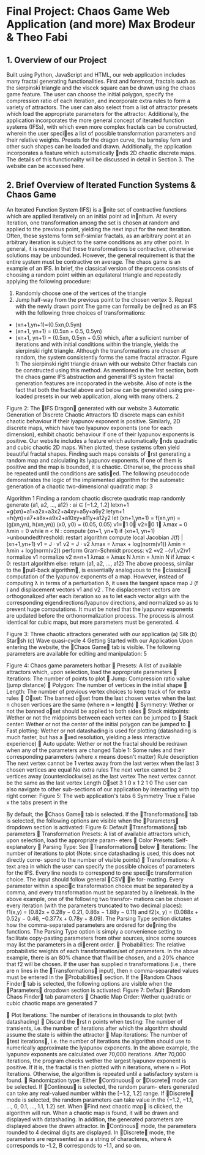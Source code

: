 # Final Project: Chaos Game Web Application (and more) Max Brodeur & Theo Fabi
## 1. Overview of our Project
Built using Python, JavaScript and HTML, our web application includes many fractal generating functionalities. First and foremost, fractals such as the sierpinski triangle and the viscek square can be drawn using the chaos game feature. The user can choose the initial polygon, specify the compression ratio of each iteration, and incorporate extra rules to form a variety of attractors. The user can also select from a list of attractor presets which load the appropriate parameters for the attractor. Additionally, the application incorporates the more general concept of iterated function systems (IFSs), with which even more complex fractals can be constructed, wherein the user speci􏰃es a list of possible transformation parameters and their relative weights. Presets for the dragon curve, the barnsley fern and other such shapes can be loaded and drawn.
Additionally, the application incorporates a feature which automatically 􏰃nds 2D chaotic discrete maps. The details of this functionality will be discussed in detail in Section 3.
The website can be accessed here.
## 2. Brief Overview of Iterated Function Systems & Chaos Game
An Iterated Function System (IFS) is a 􏰃nite set of contractive functions which are applied iteratively on an initial point ad in􏰃nitum. At every iteration, one transformation among the set is chosen at random and applied to the previous point, yielding the next input for the next iteration. Often, these systems form self-similar fractals, as an arbitrary point at an arbitrary iteration is subject to the same conditions as any other point. In general, it is required that these transformations be contractive, otherwise solutions may be unbounded. However, the general requirement is that the entire system must be contractive on average.
The chaos game is an example of an IFS. In brief, the classical version of the process consists of choosing a random point within an equilateral triangle and repeatedly applying the following procedure:
1. Randomly choose one of the vertices of the triangle
2. Jump half-way from the previous point to the chosen vertex 3. Repeat with the newly drawn point
The game can formally be de􏰃ned as an IFS with the following three choices of transformations: 
* (xn+1,yn+1)=(0.5xn,0.5yn)
* (xn+1, yn+1) = (0.5xn + 0.5, 0.5yn)
* (xn+1, yn+1) = (0.5xn, 0.5yn + 0.5)
which, after a suficient number of iterations and with initial conditions within the triangle, yields the sierpinski right triangle. Although the transformations are chosen at random, the system consistently forms the same fractal attractor.
Figure 1: The sierpinski right triangle drawn with our website
Other fractals can be constructed using this method. As mentioned in the 1rst section, both the chaos game IFS abstraction and general IFS system fractal generation features are incoporated in the website. Also of note is the fact that both the fractal above and below can be generated using pre-loaded presets in our web application, along with many others.
2
 
 Figure 2: The 􏰀IFS Dragon􏰁 generated with our website
3 Automatic Generation of Discrete Chaotic Attractors
1D discrete maps can exhibit chaotic behaviour if their lyapunov exponent is positive. Similarly, 2D discrete maps, which have two lyapunov exponents (one for each dimension), exhibit chaotic behaviour if one of their lyapunov exponents is positive.
Our website includes a feature which automatically 􏰃nds quadratic and cubic chaotic 2D maps. When plotted, these systems often yield beautiful fractal shapes. Finding such maps consists of 􏰃rst generating a random map and calculating its lyapunov exponents. If one of them is positive and the map is bounded, it is chaotic. Otherwise, the process shall be repeated until the conditions are satis􏰃ed.
The following pseudocode demonstrates the logic of the implemented algorithm for the automatic generation of a chaotic two-dimensional quadratic map:
3

 Algorithm 1 Finding a random chaotic discrete quadratic map randomly generate {a1, a2, ..., a12} : ai ∈ [−1.2, 1.2]
letxn+1 =g(xn)=a1+a2x+a3x2+a4xy+a5y+a6y2 letyn+1 =h(yn)=a7+a8x+a9x2+a10xy+a11y+a12y2 let (xn+1,yn+1) = f(xn,yn) = (g(xn,yn), h(xn,yn))
(x0, y0) = (0.05, 0.05)
v1=􏰆1 0􏰇 v2=􏰆0 1􏰇 λmax = 0
λmin = 0 while n < N :
compute (xn+1, yn+1)
if (xn+1, yn+1) >unboundedthreshold:
restart algorithm
compute local Jacobian J(f) |(xn+1,yn+1) v1 = J · v1
v2 = J · v2
λmax = λmax + log(norm(v1))
λmin = λmin + log(norm(v2))
perform Gram-Schmidt process:
v2 =v2 −⟨v1,v2⟩v1 normalize v1 normalize v2
n=n+1 λmax = λmax
N
λmin = λmin N
if λmax < 0:
restart algorithm
else:
return {a1, a2, ..., a12}
The above process, similar to the 􏰀pull-back algorithm􏰁, is essentially analoguous to the 􏰀classical􏰁 computation of the lyapunov exponents of a map. However, instead of computing λ in terms of a perturbation δ, it uses the tangent space map J (f ) and displacement vectors v1 and v2 . The displacement vectors are orthogonalized after each iteration so as to let each vector align with the corresponding eigendirections/lyapunov directions, and normalized so as to prevent huge computations. It must be noted that the lyapunov exponents are updated before the orthonormalization process.
The process is almost identical for cubic maps, but more parameters must be generated.
4
    
Figure 3: Three chaotic attractors generated with our application (a) Silk
(b) Star􏰃sh (c) Wave quasi-cycle
4 Getting Started with our Application
Upon entering the website, the 􏰀Chaos Game􏰁 tab is visible. The following parameters are available for editing and manipulation:
5
   
 Figure 4: Chaos game parameters hotbar
􏰅 Presets: A list of available attractors which, upon selection, load the appropriate parameters
􏰅 Iterations: The number of points to plot
􏰅 Jump: Compression ratio value (jump distance)
􏰅 Polygon: The number of vertices in the initial shape
􏰅 Length: The number of previous vertex choices to keep track of for extra rules
􏰅 O􏰂set: The banned o􏰂set from the last chosen vertex when the last n chosen vertices are the same (where
n = length)
􏰅 Symmetry: Wether or not the banned o􏰂set should be applied to both sides
􏰅 Stack midpoints: Wether or not the midpoints between each vertex can be jumped to
􏰅 Stack center: Wether or not the center of the initial polygon can be jumped to
􏰅 Fast plotting: Wether or not datashading is used for plotting (datashading is much faster, but has a 􏰃xed resolution, yielding a less interactive experience)
􏰅 Auto update: Wether or not the fractal should be redrawn when any of the parameters are changed
Table 1: Some rules and their corresponding parameters (where x means doesn't matter)
 Rule description
The next vertex cannot be 1 vertex away
from the last vertex when the last 3 chosen vertices are equal No extra rules
The next vertex cannot be 2 vertices
away (counterclockwise) as the last vertex
The next vertex cannot be the same as the last vertex
Length O􏰂set 3 1
0 x 1 2
1 0
     The user can also navigate to other sub-sections of our application by interacting with top right corner:
Figure 5: The web application's tabs
6
Symmetry True
x False
x
the tabs present in the
 
By default, the 􏰀Chaos Game􏰁 tab is selected. If the 􏰀Transformations􏰁 tab is selected, the following options are visible when the 􏰀Parameters􏰁 dropdown section is activated:
Figure 6: Default 􏰀Transformations􏰁 tab parameters
􏰅 Transformation Presets: A list of available attractors which, upon selection, load the appropriate param- eters
􏰅 Color Presets: Self-explanatory
􏰅 Parsing Type: See 􏰀Transformations􏰁 below
􏰅 Iterations: The number of iterations to plot (Note: since datashading is used, this does not directly corre- spond to the number of visible points)
􏰅 Transformations:
A text area in which the user can specify the possible choices of parameters for the IFS. Every line needs to correspond to one speci􏰃c transformation choice. The input should follow general 􏰀CSV􏰁 􏰃le for- matting. Every parameter within a speci􏰃c transformation choice must be separated by a comma, and every transformation must be separated by a linebreak. In the above example, one of the following two transfor- mations can be chosen at every iteration (with the parameters truncated to two decimal places): f1(x,y) = (0.82x + 0.28y − 0.21, 0.86x − 1.88y − 0.11) and f2(x, y) = (0.088x + 0.52y − 0.46, −0.377x + 0.78y + 8.09). The Parsing Type section dictates how the comma-separated parameters are ordered for de􏰃ning the functions. The Parsing Type option is simply a convenience setting to facilitate copy-pasting parameters from other sources, since some sources may list the parameters in a di􏰂erent order.
􏰅 Probabilities:
The relative probabilistic weights of each transformation/set of parameters. In the above example, there is an 80% chance that f1will be chosen, and a 20% chance that f2 will be chosen. If the user has supplied n transformations (i.e., there are n lines in the 􏰀Transformations􏰁 input), then n comma-separated values must be entered in the 􏰀Probabilities􏰁 section.
If the 􏰀Random Chaos Finder􏰁 tab is selected, the following options are visible when the 􏰀Parameters􏰁 dropdown section is activated:
Figure 7: Default 􏰀Random Chaos Finder􏰁 tab parameters
􏰅 Chaotic Map Order: Wether quadratic or cubic chaotic maps are generated
7
  
􏰅 Plot Iterations: The number of iterations in thousands to plot (with datashading)
􏰅 Discard the 􏰃rst n points when testing: The number of transients, i.e. the number of iterations after which the algorithm should assume the state is within the attractor
􏰅 Map iterations:
The number of 􏰀test iterations􏰁, i.e. the number of iterations the algorithm should use to numerically approximate the lyapunov exponents. In the above example, the lyapunov exponents are calculated over 70,000 iterations. After 70,000 iterations, the program checks wether the largest lyapunov exponent is positive. If it is, the fractal is then plotted with n iterations, where n = Plot Iterations. Otherwise, the algorithm is repeated until a satisfactory system is found.
􏰅 Randomization type:
Either 􏰀Continuous􏰁 or 􏰀Discrete􏰁 mode can be selected. If 􏰀Continous􏰁 is selected, the random param- eters generated can take any real-valued number within the [−1.2, 1.2] range. If 􏰀Discrete􏰁 mode is selected, the random parameters can take value in the {−1.2, −1.1, ..., 0, 0.1, ..., 1.1, 1.2} set.
When 􏰀Find next chaotic map􏰁 is clicked, the algorithm will run. When a chaotic map is found, it will be drawn and displayed with datashading. In addition, the generated parameters are displayed above the drawn attractor. In 􏰀Continous􏰁 mode, the parameters rounded to 4 decimal digits are displayed. In 􏰀Discrete􏰁 mode, the parameters are represented as a a string of characteres, where A corresponds to -1.2, B corresponds to -1.1, and so on.
